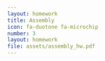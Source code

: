 ```yaml
---
layout: homework
title: Assembly
icon: fa-duotone fa-microchip
number: 3
layout: homework
file: assets/assembly_hw.pdf
---
```

